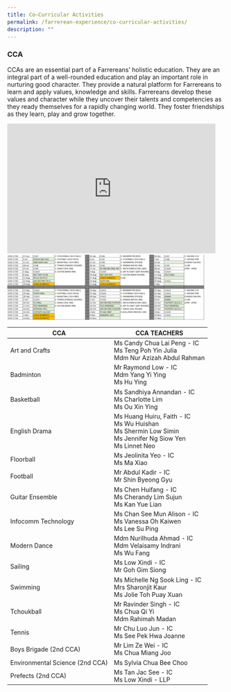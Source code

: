 ```yaml
---
title: Co–Curricular Activities
permalink: /farrerean-experience/co-curricular-activities/
description: ""
---
```

### CCA


CCAs are an essential part of a Farrereans’ holistic education. They are an integral part of a well-rounded education and play an important role in nurturing good character. They provide a natural platform for Farrereans to learn and apply values, knowledge and skills. Farrereans develop these values and character while they uncover their talents and competencies as they ready themselves for a rapidly changing world. They foster friendships as they learn, play and grow together.

<iframe allowfullscreen="true" height="299" width="480" frameborder="0" src="https://docs.google.com/presentation/d/e/2PACX-1vSuaiFijzvvjf91p-GJKjeeWjR4OVL0DymVkJSoaQ9W36Kk0Ks01EzLkw4uh9UPlpqIgEW7xKFopF8x/embed?start=false&amp;loop=false&amp;delayms=5000"></iframe>


<img style="width:90%" src="/images/ccasched1.png">

| CCA | CCA TEACHERS |
|---|---|
| Art and Crafts | Ms Candy Chua Lai Peng - IC<br>Ms Teng Poh Yin Julia<br>Mdm Nur Azizah Abdul Rahman |
| Badminton | Mr Raymond Low - IC<br>Mdm Yang Yi Ying<br>Ms Hu Ying |
| Basketball | Ms Sandhiya Annandan - IC<br>Ms Charlotte Lim<br>Ms Ou Xin Ying<br> |
| English Drama | Ms Huang Huiru, Faith - IC<br>Ms Wu Huishan<br>Ms Shermin Low Simin<br>Ms Jennifer Ng Siow Yen<br>Ms Linnet Neo |
| Floorball | Ms Jeolinita Yeo - IC<br>Ms Ma Xiao |
| Football | Mr Abdul Kadir - IC<br>Mr Shin Byeong Gyu |
| Guitar Ensemble | Ms Chen Huifang - IC<br>Ms Cherandy Lim Sujun<br>Ms Kan Yue Lian |
| Infocomm  Technology | Ms Chan See Mun Alison - IC<br>Ms Vanessa Oh Kaiwen<br>Ms Lee Su Ping |
| Modern Dance | Mdm Nurilhuda Ahmad - IC<br>Mdm Velaisamy Indrani<br>Ms Wu Fang |
| Sailing | Ms Low Xindi  - IC<br>Mr Goh Gim Siong |
| Swimming | Ms Michelle Ng Sook Ling - IC<br>Mrs Sharonjit Kaur<br>Ms Jolie Toh Puay Xuan |
| Tchoukball | Mr Ravinder Singh - IC<br>Ms Chua Qi Yi<br>Mdm Rahimah Madan |
| Tennis | Mr Chu Luo Jun - IC<br>Ms See Pek Hwa Joanne |
| Boys Brigade (2nd CCA) | Mr Lim Ze Wei - IC<br>Ms Chua Miang Joo |
| Environmental Science (2nd CCA) | Ms Sylvia Chua Bee Choo |
| Prefects (2nd CCA) | Ms Tan Jac See - IC<br>Ms Low Xindi - LLP |